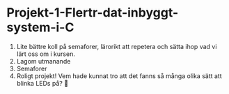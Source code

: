 # Projekt-1-Flertr-dat-inbyggt-system-i-C

1. Lite bättre koll på semaforer, lärorikt att repetera och sätta ihop vad vi lärt oss om i kursen.
2. Lagom utmanande
3. Semaforer
4. Roligt projekt! Vem hade kunnat tro att det fanns så många olika sätt att blinka LEDs på? 🙂

